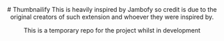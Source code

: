 <div align = center>
# Thumbnailify
This is heavily inspired by Jambofy so credit is due to the original creators of such extension and whoever they were inspired by.

This is a temporary repo for the project whilst in development
</div>
